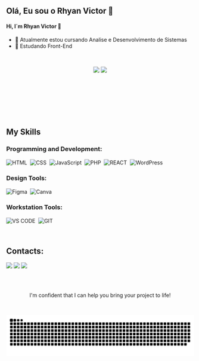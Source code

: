 ## Olá, Eu sou o Rhyan Victor 👋
#### Hi, I´m Rhyan Victor 👋

- 🔭 Atualmente estou cursando Analise e Desenvolvimento de Sistemas
- 🌱 Estudando Front-End
  
&nbsp;
&nbsp;

<div align="center" style="margin-bottom:100px">
<img width=50% align="center" src= "https://github-readme-stats.vercel.app/api?username=RhyanVictoor&show_icons=true&theme=transparent&locale=pt-br" />
<img width=45% align="center" src= "https://github-readme-stats.vercel.app/api/top-langs/?username=RhyanVictoor&show_icons=true&layout=compact&theme=transparent&locale=pt-br" />
</div>

&nbsp;

<div style="display: inline_block">
  
## My Skills

### Programming and Development:

<img align="center" alt="HTML" height="30" width="40" src="https://cdn.jsdelivr.net/gh/devicons/devicon@latest/icons/html5/html5-original.svg">&nbsp; 
<img align="center" alt="CSS" height="30" width="40" src="https://cdn.jsdelivr.net/gh/devicons/devicon@latest/icons/css3/css3-original.svg">&nbsp;
<img align="center" alt="JavaScript" height="30" width="40" src="https://cdn.jsdelivr.net/gh/devicons/devicon@latest/icons/javascript/javascript-original.svg">&nbsp;
<img align="center" alt="PHP" height="30" width="40" src="https://cdn.jsdelivr.net/gh/devicons/devicon@latest/icons/php/php-original.svg">&nbsp;
<img align="center" alt="REACT" height="30" width="40" src="https://cdn.jsdelivr.net/gh/devicons/devicon@latest/icons/react/react-original.svg">&nbsp;
<img align="center" alt="WordPress" height="30" width="40" src="https://cdn.jsdelivr.net/gh/devicons/devicon@latest/icons/wordpress/wordpress-original.svg">&nbsp;

### Design Tools:

<img align="center" alt="Figma" height="30" width="40" src="https://cdn.jsdelivr.net/gh/devicons/devicon@latest/icons/figma/figma-original.svg">&nbsp;
<img align="center" alt="Canva" height="30" width="40" src="https://cdn.jsdelivr.net/gh/devicons/devicon@latest/icons/canva/canva-original.svg">&nbsp;

### Workstation Tools:

<img align="center" alt="VS CODE" height="30" width="40" src="https://cdn.jsdelivr.net/gh/devicons/devicon@latest/icons/vscode/vscode-original.svg">&nbsp;
<img align="center" alt="GIT" height="30" width="40" src="https://cdn.jsdelivr.net/gh/devicons/devicon@latest/icons/git/git-original.svg">&nbsp;

</div>

&nbsp;
&nbsp;

## Contacts:

<div> 
  <a href="https://instagram.com/rhyan_victo" target="_blank"><img src="https://img.shields.io/badge/-Instagram-%23E4405F?style=for-the-badge&logo=instagram&logoColor=white" target="_blank"></a>
  <a href = "mailto:rhyanv.lemosbarroso@gmail.com"><img src="https://img.shields.io/badge/-Gmail-%23333?style=for-the-badge&logo=gmail&logoColor=white" target="_blank"></a>
  <a href="https://www.linkedin.com/in/rhyan-victor-99299929b" target="_blank"><img src="https://img.shields.io/badge/-LinkedIn-%230077B5?style=for-the-badge&logo=linkedin&logoColor=white" target="_blank"></a> 
</div>

##

&nbsp;
&nbsp;

<p align="center">I'm confident that I can help you bring your project to life!</p>

&nbsp;
&nbsp;

<picture>
  <source media="(prefers-color-scheme: dark)" srcset="https://raw.githubusercontent.com/DevcRV/DevcRV/output/github-contribution-grid-snake-dark.svg">
  <source media="(prefers-color-scheme: light)" srcset="https://raw.githubusercontent.com/DevcRV/DevcRV/output/github-contribution-grid-snake.svg">
  <img alt="github contribution grid snake animation" src="https://raw.githubusercontent.com/DevcRV/DevcRV/output/github-contribution-grid-snake.svg">
</picture>
